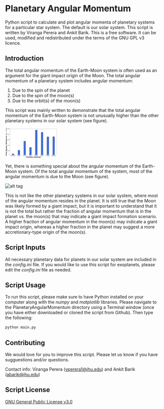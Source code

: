 # Planetary Angular Momentum

Python script to calculate and plot angular momenta of planetary systems for a particular star system. The default is our solar system. This script is written by Viranga Perera and Ankit Barik. This is a free software. It can be used, modified and redistributed under the terms of the GNU GPL v3 licence.

## Introduction
The total angular momentum of the Earth-Moon system is often used as an argument for the giant impact origin of the Moon. The total angular momentum of a planetary system includes angular momentum: 
1. Due to the spin of the planet
2. Due to the spin of the moon(s)
3. Due to the orbit(s) of the moon(s)

This script was mainly written to demonstrate that the total angular momentum of the Earth-Moon system is not unusually higher than the other planetary systems in our solar system (see figure).

<img src="https://github.com/virangaperera/PlanetaryAngularMomentum/blob/master/Plots/Total_Angular_Momentum_Comparison.png" width="170" height="100">

Yet, there is something special about the angular momentum of the Earth-Moon system. Of the total angular momentum of the system, most of the angular momentum is due to the Moon (see figure).

![alt tag](https://github.com/virangaperera/PlanetaryAngularMomentum/blob/master/Plots/Planet_Moons_Angular_Momentum_Comparison.png=170x100)

This is not like the other planetary systems in our solar system, where most of the angular momentum resides in the planet. It is still true that the Moon was likely formed by a giant impact, but it is important to understand that it is not the total but rather the fraction of angular momentum that is in the planet vs. the moon(s) that may indicate a giant impact formation scenario. A higher fraction of angular momentum in the moon(s) may indicate a giant impact origin, whereas a higher fraction in the planet may suggest a more accretionary-type origin of the moon(s).

## Script Inputs
All necessary planetary data for planets in our solar system are included in the *config.ini* file. If you would like to use this script for exoplanets, please edit the *config.ini* file as needed.

## Script Usage
To run this script, please make sure to have Python installed on your computer along with the *numpy* and *matplotlib* libraries. Please navigate to the PlanetaryAngularMomentum directory using a Terminal window (once you have either downloaded or cloned the script from Github). Then type the following:
```bash
python main.py
```

## Contributing
We would love for you to improve this script. Please let us know if you have sugguestions and/or questions.

Contact info:
Viranga Perera (vperera1@jhu.edu) and Ankit Barik (abarik@jhu.edu)

## Script License
[GNU General Public License v3.0](http://www.gnu.org/licenses/gpl-3.0.en.html)
